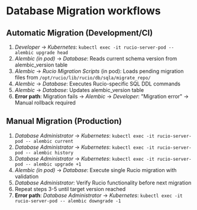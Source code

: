 # Database Migration workflows

## Automatic Migration (Development/CI)
1. *Developer* → *Kubernetes*: `kubectl exec -it rucio-server-pod -- alembic upgrade head`
2. *Alembic (in pod)* → *Database*: Reads current schema version from alembic_version table
3. *Alembic* → *Rucio Migration Scripts* (in pod): Loads pending migration files from `/opt/rucio/lib/rucio/db/sqla/migrate_repo/`
4. *Alembic* → *Database*: Executes Rucio-specific SQL DDL commands
5. *Alembic* → *Database*: Updates alembic_version table
6. **Error path**: Migration fails → *Alembic* → *Developer*: "Migration error" → Manual rollback required

## Manual Migration (Production)
1. *Database Administrator* → *Kubernetes*: `kubectl exec -it rucio-server-pod -- alembic current`
2. *Database Administrator* → *Kubernetes*: `kubectl exec -it rucio-server-pod -- alembic history`
3. *Database Administrator* → *Kubernetes*: `kubectl exec -it rucio-server-pod -- alembic upgrade +1`
4. *Alembic (in pod)* → *Database*: Execute single Rucio migration with validation
5. *Database Administrator*: Verify Rucio functionality before next migration
6. Repeat steps 3-5 until target version reached
7. **Error path**: *Database Administrator* → *Kubernetes*: `kubectl exec -it rucio-server-pod -- alembic downgrade -1`